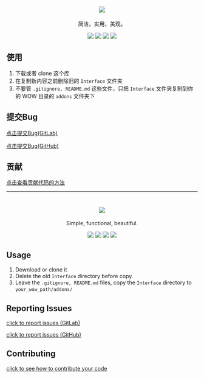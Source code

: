 <h1 align="center">
  <a href="https://rayui.me/RayUI"><img src="http://ojpndtc2k.bkt.clouddn.com/logo_new.png"></a>
</h1>

<p align="center">
  简洁，实用，美观。
</p>

<p align="center">
  <a href="https://rayui.me/RayUI"><img src="https://img.shields.io/badge/%E4%BD%9C%E8%80%85-Ray-blue.svg?style=flat"></a>
  <a href="https://rayui.me/RayUI"><img src="https://img.shields.io/badge/WoW-7.15-orange.svg?style=flat"></a>
  <a href="https://coding.net/u/fgprodigal/p/RayUI/git/archive/master"><img src="https://img.shields.io/badge/%E4%B8%8B%E8%BD%BD-%E5%9B%BD%E5%86%85-brightgreen.svg?style=flat"></a>
  <a href="https://github.com/fgprodigal/RayUI/archive/master.zip"><img src="https://img.shields.io/badge/%E4%B8%8B%E8%BD%BD-%E5%9B%BD%E5%A4%96-brightgreen.svg?style=flat"></a>
</p>

## 使用

1. 下载或者 clone 这个库
2. 在复制新内容之前删除旧的 `Interface` 文件夹
3. 不要管 `.gitignore, README.md` 这些文件，只把 `Interface` 文件夹复制到你的 WOW 目录的 `addons` 文件夹下

## 提交Bug

[点击提交Bug(GitLab)](https://gitlab.com/fgprodigal/RayUI/issues/new)

[点击提交Bug(GitHub)](https://github.com/fgprodigal/RayUI/issues/new?labels=bug)

## 贡献

[点击查看贡献代码的方法](https://gitlab.com/fgprodigal/RayUI/blob/master/CONTRIBUTING.md)

---

<h1 align="center">
  <a href="https://rayui.me/RayUI"><img src="http://ojpndtc2k.bkt.clouddn.com/logo_new.png"></a>
</h1>

<p align="center">
  Simple, functional, beautiful.
</p>

<p align="center">
  <a href="https://rayui.me/RayUI"><img src="https://img.shields.io/badge/author-Ray-blue.svg?style=flat"></a>
  <a href="https://rayui.me/RayUI"><img src="https://img.shields.io/badge/WoW-7.15-orange.svg?style=flat"></a>
  <a href="https://coding.net/u/fgprodigal/p/RayUI/git/archive/master"><img src="https://img.shields.io/badge/download-coding-brightgreen.svg?style=flat"></a>
  <a href="https://github.com/fgprodigal/RayUI/archive/master.zip"><img src="https://img.shields.io/badge/download-github-brightgreen.svg?style=flat"></a>
</p>

## Usage

1. Download or clone it
2. Delete the old `Interface` directory before copy.
3. Leave the `.gitignore, README.md` files, copy the `Interface` directory to `your_wow_path/addons/`

## Reporting Issues

[click to report issues (GitLab)](https://gitlab.com/fgprodigal/RayUI/issues/new)

[click to report issues (GitHub)](https://github.com/fgprodigal/RayUI/issues/new?labels=bug)

## Contributing

[click to see how to contribute your code](https://gitlab.com/fgprodigal/RayUI/blob/master/CONTRIBUTING.md)
